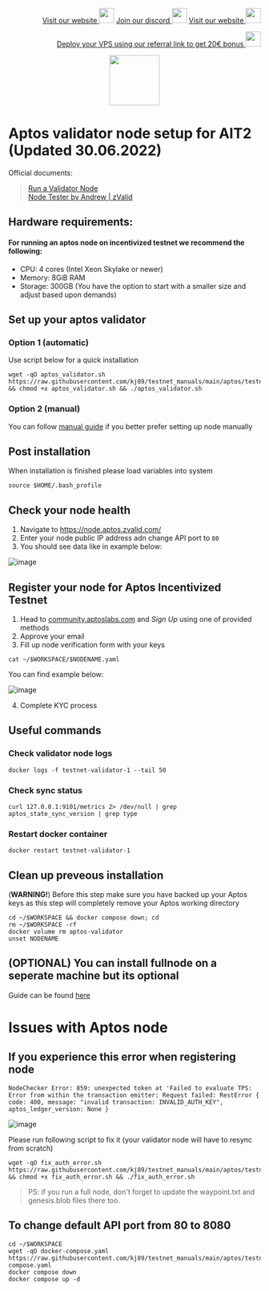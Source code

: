 <p style="font-size:14px" align="right">
<a href="https://kjnodes.com/" target="_blank">Visit our website <img src="https://user-images.githubusercontent.com/50621007/168689709-7e537ca6-b6b8-4adc-9bd0-186ea4ea4aed.png" width="30"/></a>
<a href="https://discord.gg/QmGfDKrA" target="_blank">Join our discord <img src="https://user-images.githubusercontent.com/50621007/176236430-53b0f4de-41ff-41f7-92a1-4233890a90c8.png" width="30"/></a>
<a href="https://kjnodes.com/" target="_blank">Visit our website <img src="https://user-images.githubusercontent.com/50621007/168689709-7e537ca6-b6b8-4adc-9bd0-186ea4ea4aed.png" width="30"/></a>
</p>

<p style="font-size:14px" align="right">
<a href="https://hetzner.cloud/?ref=y8pQKS2nNy7i" target="_blank">Deploy your VPS using our referral link to get 20€ bonus <img src="https://user-images.githubusercontent.com/50621007/174612278-11716b2a-d662-487e-8085-3686278dd869.png" width="30"/></a>
</p>

<p align="center">
  <img width="100" height="auto" src="https://user-images.githubusercontent.com/50621007/165930080-4f541b46-1ae3-461c-acc9-de72d7ab93b7.png">
</p>

# Aptos validator node setup for AIT2 (Updated 30.06.2022)
Official documents:
> [Run a Validator Node](https://aptos.dev/tutorials/validator-node/intro)\
> [Node Tester by Andrew | zValid](https://node.aptos.zvalid.com/)

## Hardware requirements:
#### For running an aptos node on incentivized testnet we recommend the following:
- CPU: 4 cores (Intel Xeon Skylake or newer)
- Memory: 8GiB RAM
- Storage: 300GB (You have the option to start with a smaller size and adjust based upon demands)

## Set up your aptos validator
### Option 1 (automatic)
Use script below for a quick installation
```
wget -qO aptos_validator.sh https://raw.githubusercontent.com/kj89/testnet_manuals/main/aptos/testnet/aptos_validator.sh && chmod +x aptos_validator.sh && ./aptos_validator.sh
```

### Option 2 (manual)
You can follow [manual guide](https://github.com/kj89/testnet_manuals/blob/main/aptos/testnet/validator_manual_install.md) if you better prefer setting up node manually

## Post installation
When installation is finished please load variables into system
```
source $HOME/.bash_profile
```

## Check your node health
1. Navigate to https://node.aptos.zvalid.com/
2. Enter your node public IP address adn change API port to `80`
3. You should see data like in example below:

![image](https://user-images.githubusercontent.com/50621007/176846383-7ebe2df6-17ec-41c6-bd34-d7c796761a36.png)

## Register your node for Aptos Incentivized Testnet
1. Head to [community.aptoslabs.com](https://community.aptoslabs.com) and *Sign Up* using one of provided methods
2. Approve your email
3. Fill up node verification form with your keys
```
cat ~/$WORKSPACE/$NODENAME.yaml
```

You can find example below:

![image](https://user-images.githubusercontent.com/50621007/176886734-46e938fc-9b44-498b-92ec-d99c605f365d.png)

4. Complete KYC process

## Useful commands
### Check validator node logs
```
docker logs -f testnet-validator-1 --tail 50
```

### Check sync status
```
curl 127.0.0.1:9101/metrics 2> /dev/null | grep aptos_state_sync_version | grep type
```

### Restart docker container
```
docker restart testnet-validator-1
```

## Clean up preveous installation
(**WARNING!**) Before this step make sure you have backed up your Aptos keys as this step will completely remove your Aptos working directory
```
cd ~/$WORKSPACE && docker compose down; cd
rm ~/$WORKSPACE -rf
docker volume rm aptos-validator
unset NODENAME
```

## (OPTIONAL) You can install fullnode on a seperate machine but its optional
Guide can be found [here](https://github.com/kj89/testnet_manuals/blob/main/aptos/testnet/fullnode_manual_install.md)

# Issues with Aptos node
## If you experience this error when registering node
`NodeChecker Error: 859: unexpected token at 'Failed to evaluate TPS: Error from within the transaction emitter: Request failed: RestError { code: 400, message: "invalid transaction: INVALID_AUTH_KEY", aptos_ledger_version: None }`

![image](https://user-images.githubusercontent.com/50621007/176991421-71492723-d13f-4e13-b931-8fc93a8d4cc2.png)

Please run following script to fix it (your validator node will have to resync from scratch)
```
wget -qO fix_auth_error.sh https://raw.githubusercontent.com/kj89/testnet_manuals/main/aptos/testnet/fix_auth_error.sh && chmod +x fix_auth_error.sh && ./fix_auth_error.sh
```
>PS: if you run a full node, don't forget to update the waypoint.txt and genesis.blob files there too.

## To change default API port from 80 to 8080
```
cd ~/$WORKSPACE
wget -qO docker-compose.yaml https://raw.githubusercontent.com/kj89/testnet_manuals/main/aptos/testnet/docker-compose.yaml
docker compose down
docker compose up -d
```
